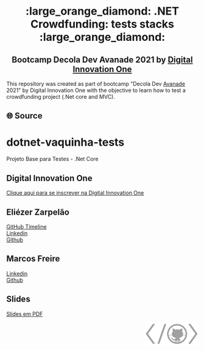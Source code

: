 <h1 align="center">
:large_orange_diamond: .NET Crowdfunding: tests stacks :large_orange_diamond:
</h1>

<h2 align="center">
  Bootcamp Decola Dev Avanade 2021 by <a href=https://digitalinnovation.one/>Digital Innovation One</a>
</h2>

<p>
This repository was created as part of bootcamp "Decola Dev <a href=https://www.avanade.com>Avanade</a> 2021" by Digital Innovation One with the objective to learn how to test a crowdfunding project (.Net core and MVC).

## :globe_with_meridians: Source
  

# dotnet-vaquinha-tests
Projeto Base para Testes - .Net Core  

## Digital Innovation One

[Clique aqui para se inscrever na Digital Innovation One](https://digitalinnovation.one/sign-up?ref=H395IYS4Z6)  

## Eliézer Zarpelão
[GitHub Timeline](https://elizarp.github.io/timeline/)  
[Linkedin](http://br.linkedin.com/in/eliezerzarpelao)  
[Github](https://github.com/elizarp) 

## Marcos Freire
[Linkedin](https://www.linkedin.com/in/marcos-freire-a73891125/)  
[Github](https://github.com/marcosfreire) 

## Slides
[Slides em PDF](TesteNetCore.pdf)

<p align="right">
    <a href="https://github.com/gustavofpereira"><img alt="tagcat" src="https://github.com/gustavofpereira/gustavofpereira/blob/main/tagcat.png" width="140"></a>
</p>
